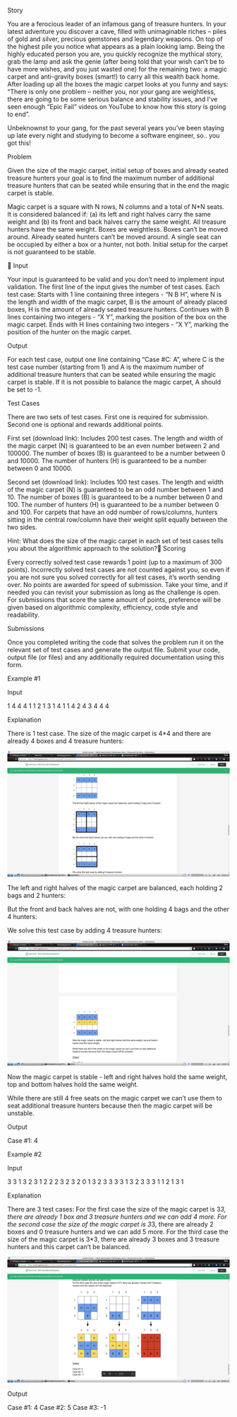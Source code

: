 
Story
 
You are a ferocious leader of an infamous gang of treasure hunters. In your latest adventure you discover a cave, filled with unimaginable riches – piles of gold and silver, precious gemstones and legendary weapons. On top of the highest pile you notice what appears as a plain looking lamp. Being the highly educated person you are, you quickly recognize the mythical story, grab the lamp and ask the genie (after being told that your wish can’t be to have more wishes, and you just wasted one) for the remaining two: a magic carpet and anti-gravity boxes (smart!) to carry all this wealth back home. After loading up all the boxes the magic carpet looks at you funny and says: “There is only one problem – neither you, nor your gang are weightless, there are going to be some serious balance and stability issues, and I’ve seen enough “Epic Fail” videos on YouTube to know how this story is going to end”.
 
Unbeknownst to your gang, for the past several years you’ve been staying up late every night and studying to become a software engineer, so.. you got this!
 
Problem
 
Given the size of the magic carpet, initial setup of boxes and already seated treasure hunters your goal is to find the maximum number of additional treasure hunters that can be seated while ensuring that in the end the magic carpet is stable.

Magic carpet is a square with N rows, N columns and a total of N*N seats.
It is considered balanced if: (a) its left and right halves carry the same weight and (b) its front and back halves carry the same weight.
All treasure hunters have the same weight.
Boxes are weightless.
Boxes can’t be moved around.
Already seated hunters can’t be moved around.
A single seat can be occupied by either a box or a hunter, not both.
Initial setup for the carpet is not guaranteed to be stable.
 

Input
 
Your input is guaranteed to be valid and you don’t need to implement input validation.
The first line of the input gives the number of test cases.
Each test case:
Starts with 1 line containing three integers - “N B H”, where N is the length and width of the magic carpet, B is the amount of already placed boxes, H is the amount of already seated treasure hunters.
Continues with B lines containing two integers - “X Y”, marking the position of the box on the magic carpet.
Ends with H lines containing two integers - “X Y”, marking the position of the hunter on the magic carpet.
 
Output
 
For each test case, output one line containing “Case #C: A”, where C is the test case number (starting from 1) and A is the maximum number of additional treasure hunters that can be seated while ensuring the magic carpet is stable. If it is not possible to balance the magic carpet, A should be set to -1.
 
Test Cases
 
There are two sets of test cases. First one is required for submission. Second one is optional and rewards additional points.

First set (download link):
Includes 200 test cases.
The length and width of the magic carpet (N) is guaranteed to be an even number between 2 and 100000.
The number of boxes (B) is guaranteed to be a number between 0 and 10000.
The number of hunters (H) is guaranteed to be a number between 0 and 10000.

Second set (download link):
Includes 100 test cases.
The length and width of the magic carpet (N) is guaranteed to be an odd number between 1 and 10.
The number of boxes (B) is guaranteed to be a number between 0 and 100.
The number of hunters (H) is guaranteed to be a number between 0 and 100.
For carpets that have an odd number of rows/columns, hunters sitting in the central row/column have their weight split equally between the two sides.

Hint: What does the size of the magic carpet in each set of test cases tells you about the algorithmic approach to the solution?
Scoring

Every correctly solved test case rewards 1 point (up to a maximum of 300 points).
Incorrectly solved test cases are not counted against you, so even if you are not sure you solved correctly for all test cases, it’s worth sending over.
No points are awarded for speed of submission. Take your time, and if needed you can revisit your submission as long as the challenge is open.
For submissions that score the same amount of points, preference will be given based on algorithmic complexity, efficiency, code style and readability.

Submissions

Once you completed writing the code that solves the problem run it on the relevant set of test cases and generate the output file. Submit your code, output file (or files) and any additionally required documentation using this form.


Example #1
 
Input
 
1
4 4 4
1 1
2 1
3 1
4 1
1 4
2 4
3 4
4 4
 
Explanation
 
There is 1 test case. The size of the magic carpet is 4*4 and there are already 4 boxes and 4 treasure hunters:
 
<img src="test_case_1.png">
 
The left and right halves of the magic carpet are balanced, each holding 2 bags and 2 hunters:
 

 
But the front and back halves are not, with one holding 4 bags and the other 4 hunters:
 

 
We solve this test case by adding 4 treasure hunters:

<img src="test_case_1_b.png">


 
Now the magic carpet is stable - left and right halves hold the same weight, top and bottom halves hold the same weight.

While there are still 4 free seats on the magic carpet we can’t use them to seat additional treasure hunters because then the magic carpet will be unstable.
 
Output
 
Case #1: 4
 
Example #2
 
Input
 
3
3 1 3
2 3
1 2
2 2
3 2
3 2 0
1 3
2 3
3 3 3
1 3
2 3
3 3
1 1
2 1
3 1
 
Explanation
 
There are 3 test cases:
For the first case the size of the magic carpet is 3*3, there are already 1 box and 3 treasure hunters and we can add 4 more.
For the second case the size of the magic carpet is 3*3, there are already 2 boxes and 0 treasure hunters and we can add 5 more.
For the third case the size of the magic carpet is 3*3, there are already 3 boxes and 3 treasure hunters and this carpet can’t be balanced.

<img src="test_case_2.png">
 
 
Output
 
Case #1: 4
Case #2: 5
Case #3: -1

